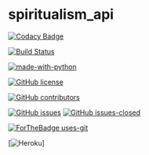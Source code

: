 # spiritualism_api

[![Codacy Badge](https://app.codacy.com/project/badge/Grade/61649572d5ae40c38400349e48eb7a4e)](https://www.codacy.com/manual/quantumofhope/spiritualism_api?utm_source=github.com&amp;utm_medium=referral&amp;utm_content=quantumofhope/spiritualism_api&amp;utm_campaign=Badge_Grade)

[![Build Status](https://travis-ci.org/quantumofhope/spiritualism_api.svg?branch=master)](https://travis-ci.org/quantumofhope/spiritualism_api)

[![made-with-python](https://img.shields.io/badge/Made%20with-Python-1f425f.svg)](https://www.python.org/)

[![GitHub license](https://img.shields.io/github/license/quantumofhope/spiritualism_api.svg)](https://github.com/quantumofhope/spiritualism_apis/blob/master/LICENSE)


[![GitHub contributors](https://img.shields.io/github/contributors/quantumofhope/spiritualism_api.svg)](https://GitHub.com/quantumofhope/spiritualism_api/graphs/contributors/)

[![GitHub issues](https://img.shields.io/github/issues/quantumofhope/spiritualism_api.svg)](https://GitHub.com/quantumofhope/spiritualism_api/issues/)
[![GitHub issues-closed](https://img.shields.io/github/issues-closed/quantumofhope/spiritualism_api.svg)](https://GitHub.com/quantumofhope/spiritualism_api/issues?q=is%3Aissue+is%3Aclosed)

[![ForTheBadge uses-git](http://ForTheBadge.com/images/badges/uses-git.svg)](https://GitHub.com/)

[![Heroku](https://heroku-badge.herokuapp.com/?app=heroku-badge)]
